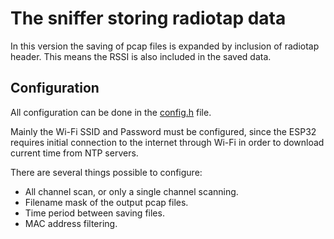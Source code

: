 # The sniffer storing radiotap data

In this version the saving of pcap files is expanded by inclusion of radiotap header. This means the RSSI is also included in the saved data.

## Configuration

All configuration can be done in the [config.h](main/config.h) file.

Mainly the Wi-Fi SSID and Password must be configured, since the ESP32 requires initial connection to the internet through Wi-Fi in order to download current time from NTP servers.

There are several things possible to configure:

- All channel scan, or only a single channel scanning.
- Filename mask of the output pcap files.
- Time period between saving files.
- MAC address filtering.